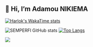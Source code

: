 ## 👋 Hi, I’m Adamou NIKIEMA

<!--
**semperfi13/semperfi13** is a ✨ _special_ ✨ repository because its `README.md` (this file) appears on your GitHub profile.

Here are some ideas to get you started:

- 🔭 I’m currently working on ...
- 🌱 I’m currently learning ...
- 👯 I’m looking to collaborate on ...
- 🤔 I’m looking for help with ...
- 💬 Ask me about ...
- 📫 How to reach me: ...
- 😄 Pronouns: ...
- ⚡ Fun fact: ...
-->
[![Harlok's WakaTime stats](https://github-readme-stats.vercel.app/api/wakatime?username=semperfi13)](https://github.com/semperfi13/github-readme-stats)

![SEMPERFI GitHub stats](https://github-readme-stats.vercel.app/api?username=semperfi13&show_icons=true&hide=contribs,prs) [![Top Langs](https://github-readme-stats.vercel.app/api/top-langs/?username=semperfi13&layout=pie&langs_count=10)](https://github.com/semperfi13/github-readme-stats)

<a href="https://visitcount.itsvg.in">
  <img src="https://visitcount.itsvg.in/api?id=semperfi13&label=Profile%20Views&pretty=false" />
</a>
